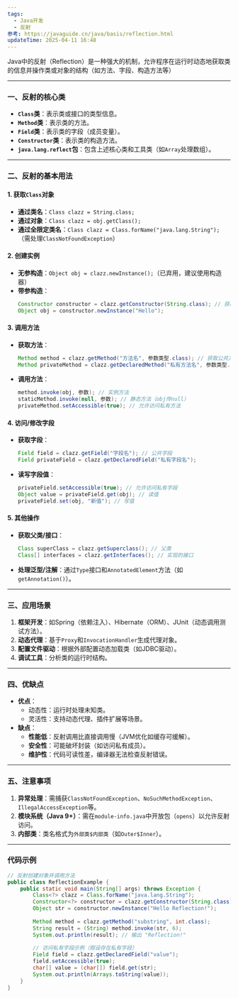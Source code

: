 ```yaml
---
tags:
  - Java开发
  - 反射
参考: https://javaguide.cn/java/basis/reflection.html
updateTime: 2025-04-11 16:48
---
```

Java中的反射（Reflection）是一种强大的机制，允许程序在运行时动态地获取类的信息并操作类或对象的结构（如方法、字段、构造方法等）

---

### **一、反射的核心类**
- **`Class`类**：表示类或接口的类型信息。
- **`Method`类**：表示类的方法。
- **`Field`类**：表示类的字段（成员变量）。
- **`Constructor`类**：表示类的构造方法。
- **`java.lang.reflect`包**：包含上述核心类和工具类（如`Array`处理数组）。

---

### **二、反射的基本用法**

#### **1. 获取`Class`对象**
- **通过类名**：`Class clazz = String.class;`
- **通过对象**：`Class clazz = obj.getClass();`
- **通过全限定类名**：`Class clazz = Class.forName("java.lang.String");`（需处理`ClassNotFoundException`）

#### **2. 创建实例**
- **无参构造**：`Object obj = clazz.newInstance();`（已弃用，建议使用构造器）
- **带参构造**：
  ```java
  Constructor constructor = clazz.getConstructor(String.class); // 获取公共构造方法
  Object obj = constructor.newInstance("Hello");
  ```

#### **3. 调用方法**
- **获取方法**：
  ```java
  Method method = clazz.getMethod("方法名", 参数类型.class); // 获取公共方法（包括继承的）
  Method privateMethod = clazz.getDeclaredMethod("私有方法名", 参数类型.class); // 获取私有方法
  ```
- **调用方法**：
  ```java
  method.invoke(obj, 参数); // 实例方法
  staticMethod.invoke(null, 参数); // 静态方法（obj传null）
  privateMethod.setAccessible(true); // 允许访问私有方法
  ```

#### **4. 访问/修改字段**
- **获取字段**：
  ```java
  Field field = clazz.getField("字段名"); // 公共字段
  Field privateField = clazz.getDeclaredField("私有字段名");
  ```
- **读写字段值**：
  ```java
  privateField.setAccessible(true); // 允许访问私有字段
  Object value = privateField.get(obj); // 读值
  privateField.set(obj, "新值"); // 写值
  ```

#### **5. 其他操作**
- **获取父类/接口**：
  ```java
  Class superClass = clazz.getSuperclass(); // 父类
  Class[] interfaces = clazz.getInterfaces(); // 实现的接口
  ```
- **处理泛型/注解**：通过`Type`接口和`AnnotatedElement`方法（如`getAnnotation()`）。

---

### **三、应用场景**
1. **框架开发**：如Spring（依赖注入）、Hibernate（ORM）、JUnit（动态调用测试方法）。
2. **动态代理**：基于`Proxy`和`InvocationHandler`生成代理对象。
3. **配置文件驱动**：根据外部配置动态加载类（如JDBC驱动）。
4. **调试工具**：分析类的运行时结构。

---

### **四、优缺点**
- **优点**：
  - 动态性：运行时处理未知类。
  - 灵活性：支持动态代理、插件扩展等场景。
- **缺点**：
  - **性能低**：反射调用比直接调用慢（JVM优化如缓存可缓解）。
  - **安全性**：可能破坏封装（如访问私有成员）。
  - **维护性**：代码可读性差，编译器无法检查反射错误。

---

### **五、注意事项**
1. **异常处理**：需捕获`ClassNotFoundException`、`NoSuchMethodException`、`IllegalAccessException`等。
2. **模块系统（Java 9+）**：需在`module-info.java`中开放包（`opens`）以允许反射访问。
3. **内部类**：类名格式为`外部类$内部类`（如`Outer$Inner`）。

---

### **代码示例**
```java
// 反射创建对象并调用方法
public class ReflectionExample {
    public static void main(String[] args) throws Exception {
        Class<?> clazz = Class.forName("java.lang.String");
        Constructor<?> constructor = clazz.getConstructor(String.class);
        Object str = constructor.newInstance("Hello Reflection!");
        
        Method method = clazz.getMethod("substring", int.class);
        String result = (String) method.invoke(str, 6);
        System.out.println(result); // 输出 "Reflection!"
        
        // 访问私有字段示例（假设存在私有字段）
        Field field = clazz.getDeclaredField("value");
        field.setAccessible(true);
        char[] value = (char[]) field.get(str);
        System.out.println(Arrays.toString(value));
    }
}
```
